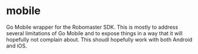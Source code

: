 # mobile

Go Mobile wrapper for the Robomaster SDK. This is mostly to address several limitations of Go Mobile and to expose things in a way that it will hopefully not complain about. This shoudl hopefully work with both Android and iOS.
